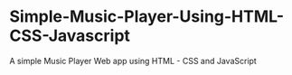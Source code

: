 # Simple-Music-Player-Using-HTML-CSS-Javascript
A simple Music Player Web app using HTML - CSS and JavaScript
